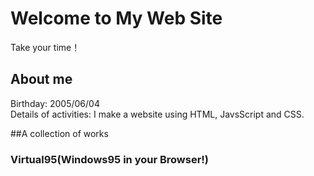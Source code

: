 # Welcome to My Web Site
Take your time！

## About me
Birthday: 2005/06/04<br>
Details of activities: I make a website using HTML, JavsScript and CSS.

##A collection of works

### Virtual95(Windows95 in your Browser!)
<iframe src="https://bing.com>

